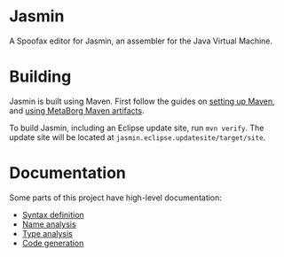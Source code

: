 # Jasmin

A Spoofax editor for Jasmin, an assembler for the Java Virtual Machine.

# Building

Jasmin is built using Maven. First follow the guides on [setting up Maven](https://github.com/metaborg/doc/blob/master/releng/setting-up-maven.md), and [using MetaBorg Maven artifacts](https://github.com/metaborg/doc/blob/master/releng/artifacts.md).

To build Jasmin, including an Eclipse update site, run `mvn verify`.
The update site will be located at `jasmin.eclipse.updatesite/target/site`.

# Documentation

Some parts of this project have high-level documentation:

* [Syntax definition](jasmin/syntax/README.md)
* [Name analysis](jasmin/trans/analysis/names/README.md)
* [Type analysis](jasmin/trans/analysis/types/README.md)
* [Code generation](jasmin/trans/translator/README.md)
